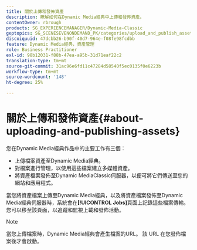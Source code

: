 ```yaml
---
title: 關於上傳和發佈資產
description: 瞭解如何在Dynamic Media經典中上傳和發佈資產。
contentOwner: rbrough
products: SG_EXPERIENCEMANAGER/Dynamic-Media-Classic
geptopics: SG_SCENESEVENONDEMAND_PK/categories/upload_and_publish_assets
discoiquuid: 47dcbb26-b90f-40d7-964e-f08fe98fcdbb
feature: Dynamic Media經典，資產管理
role: Business Practitioner
exl-id: 98b12031-f88b-47ea-a95b-31d71eaf22c2
translation-type: tm+mt
source-git-commit: 31ac96e6fd11c47284d58540f5ec0135f0e6223b
workflow-type: tm+mt
source-wordcount: '148'
ht-degree: 25%

---
```


# 關於上傳和發佈資產{#about-uploading-and-publishing-assets}

您在Dynamic Media經典作品中的主要工作有三個：

* 上傳檔案資產至Dynamic Media經典。
* 對檔案進行管理，以使用這些檔案建立多媒體資產。
* 將資產檔案發佈至Dynamic MediaClassic伺服器，以便可將它們傳送至您的網站和應用程式。

當您將資產檔案上傳至Dynamic Media經典，以及將資產檔案發佈至Dynamic Media經典伺服器時，系統會在&#x200B;**[!UICONTROL Jobs]**&#x200B;頁面上記錄這些檔案傳輸。 您可以移至該頁面，以追蹤和監視上載和發佈活動。

>[!NOTE]
>
>當您上傳檔案時，Dynamic Media經典會產生檔案的URL。 該 URL 在您發佈檔案後才會啟動。

<!-- >[!NOTE]
>
>A new Instant Publish feature was made available shortly after the release of Dynamic Media Classic 6.0. This feature, which publishes assets immediately with one step, is being rolled out gradually, replacing the **[!UICONTROL Mark for Publish]** functionality. Some users will continue to see the current interface and functionality for a while, until they are included in the rollout. In addition, some assets will continue to use the “Mark for Publish” process for a while after the rollout. -->

